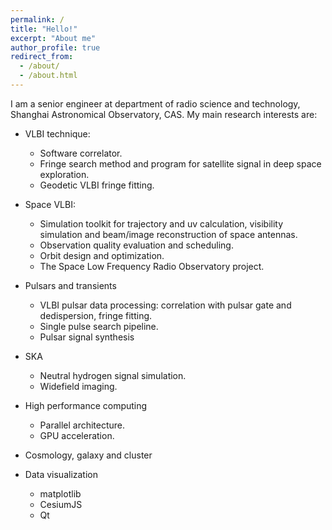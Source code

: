 ```yaml
---
permalink: /
title: "Hello!"
excerpt: "About me"
author_profile: true
redirect_from: 
  - /about/
  - /about.html
---
```


I am a senior engineer at department of radio science and technology, Shanghai Astronomical Observatory, CAS. My main research interests are:

- VLBI technique:
    - Software correlator.
    - Fringe search method and program for satellite signal in deep space exploration.
    - Geodetic VLBI fringe fitting.

- Space VLBI:
    - Simulation toolkit for trajectory and uv calculation, visibility simulation and beam/image reconstruction of space antennas.
    - Observation quality evaluation and scheduling.
    - Orbit design and optimization.
    - The Space Low Frequency Radio Observatory project.

- Pulsars and transients
    - VLBI pulsar data processing: correlation with pulsar gate and dedispersion, fringe fitting. 
    - Single pulse search pipeline. 
    - Pulsar signal synthesis

- SKA
    - Neutral hydrogen signal simulation.
    - Widefield imaging.

- High performance computing
    - Parallel architecture.
    - GPU acceleration.

- Cosmology, galaxy and cluster

- Data visualization
    - matplotlib
    - CesiumJS
    - Qt

